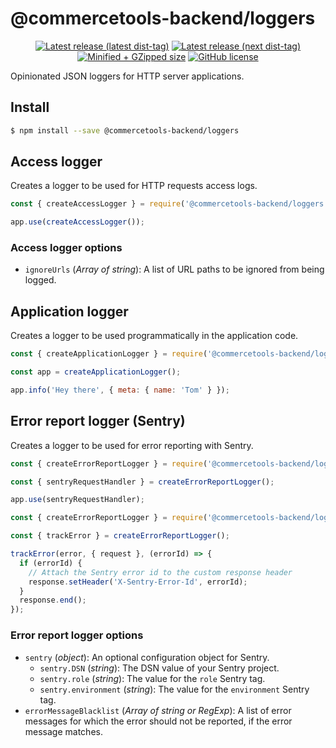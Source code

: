 # @commercetools-backend/loggers

<p align="center">
  <a href="https://www.npmjs.com/package/@commercetools-backend/loggers"><img src="https://badgen.net/npm/v/@commercetools-backend/loggers" alt="Latest release (latest dist-tag)" /></a> <a href="https://www.npmjs.com/package/@commercetools-backend/loggers"><img src="https://badgen.net/npm/v/@commercetools-backend/loggers/next" alt="Latest release (next dist-tag)" /></a> <a href="https://bundlephobia.com/result?p=@commercetools-backend/loggers"><img src="https://badgen.net/bundlephobia/minzip/@commercetools-backend/loggers" alt="Minified + GZipped size" /></a> <a href="https://github.com/commercetools/merchant-center-application-kit/blob/master/LICENSE"><img src="https://badgen.net/github/license/commercetools/merchant-center-application-kit" alt="GitHub license" /></a>
</p>

Opinionated JSON loggers for HTTP server applications.

## Install

```bash
$ npm install --save @commercetools-backend/loggers
```

## Access logger

Creates a logger to be used for HTTP requests access logs.

```js
const { createAccessLogger } = require('@commercetools-backend/loggers');

app.use(createAccessLogger());
```

### Access logger options

- `ignoreUrls` (_Array of string_): A list of URL paths to be ignored from being logged.

## Application logger

Creates a logger to be used programmatically in the application code.

```js
const { createApplicationLogger } = require('@commercetools-backend/loggers');

const app = createApplicationLogger();

app.info('Hey there', { meta: { name: 'Tom' } });
```

## Error report logger (Sentry)

Creates a logger to be used for error reporting with Sentry.

```js
const { createErrorReportLogger } = require('@commercetools-backend/loggers');

const { sentryRequestHandler } = createErrorReportLogger();

app.use(sentryRequestHandler);
```

```js
const { createErrorReportLogger } = require('@commercetools-backend/loggers');

const { trackError } = createErrorReportLogger();

trackError(error, { request }, (errorId) => {
  if (errorId) {
    // Attach the Sentry error id to the custom response header
    response.setHeader('X-Sentry-Error-Id', errorId);
  }
  response.end();
});
```

### Error report logger options

- `sentry` (_object_): An optional configuration object for Sentry.
  - `sentry.DSN` (_string_): The DSN value of your Sentry project.
  - `sentry.role` (_string_): The value for the `role` Sentry tag.
  - `sentry.environment` (_string_): The value for the `environment` Sentry tag.
- `errorMessageBlacklist` (_Array of string or RegExp_): A list of error messages for which the error should not be reported, if the error message matches.
